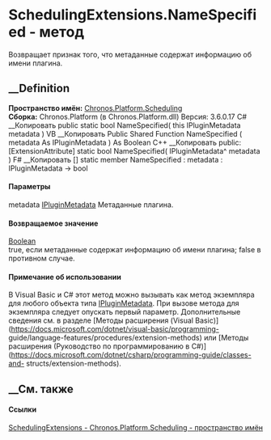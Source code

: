 # SchedulingExtensions.NameSpecified - метод
Возвращает признак того, что метаданные содержат информацию об имени плагина.
## __Definition
 **Пространство имён:**
[Chronos.Platform.Scheduling](N_Chronos_Platform_Scheduling.htm)  
 **Сборка:** Chronos.Platform (в Chronos.Platform.dll) Версия: 3.6.0.17
C# __Копировать
     public static bool NameSpecified(
    	this IPluginMetadata metadata
    )
VB __Копировать
    <ExtensionAttribute>
    Public Shared Function NameSpecified ( 
    	metadata As IPluginMetadata
    ) As Boolean
C++ __Копировать
     public:
    [ExtensionAttribute]
    static bool NameSpecified(
    	IPluginMetadata^ metadata
    )
F# __Копировать
     [<ExtensionAttribute>]
    static member NameSpecified : 
            metadata : IPluginMetadata -> bool 
#### Параметры
metadata [IPluginMetadata](T_Chronos_Contracts_IPluginMetadata.htm)
    Метаданные плагина.
#### Возвращаемое значение
[Boolean](https://learn.microsoft.com/dotnet/api/system.boolean)  
true, если метаданные содержат информацию об имени плагина; false в противном
случае.
#### Примечание об использовании
В Visual Basic и C# этот метод можно вызывать как метод экземпляра для любого
объекта типа [IPluginMetadata](T_Chronos_Contracts_IPluginMetadata.htm). При
вызове метода для экземпляра следует опускать первый параметр. Дополнительные
сведения см. в разделе [Методы расширения (Visual
Basic)](https://docs.microsoft.com/dotnet/visual-basic/programming-
guide/language-features/procedures/extension-methods) или [Методы расширения
(Руководство по программированию в
C#)](https://docs.microsoft.com/dotnet/csharp/programming-guide/classes-and-
structs/extension-methods).
##  __См. также
#### Ссылки
[SchedulingExtensions -
](T_Chronos_Platform_Scheduling_SchedulingExtensions.htm)
[Chronos.Platform.Scheduling - пространство
имён](N_Chronos_Platform_Scheduling.htm)
